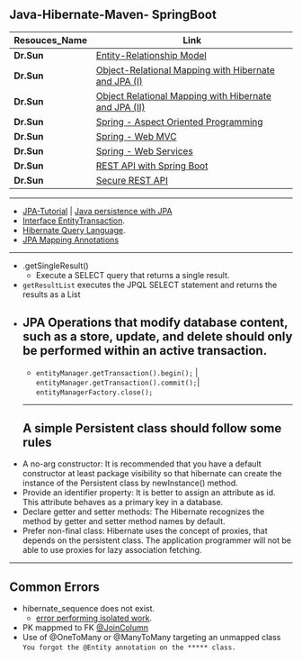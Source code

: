 ## Java-Hibernate-Maven- SpringBoot
Resouces_Name  |Link
--- |---
**Dr.Sun** |[Entity-Relationship Model](https://www.youtube.com/watch?v=gWm3lL7HZUg)
**Dr.Sun** |[Object-Relational Mapping with Hibernate and JPA (I)](https://www.youtube.com/watch?v=L91Lbinp_RU)
**Dr.Sun** |[Object Relational Mapping with Hibernate and JPA (II)](https://www.youtube.com/watch?v=KGM3LqDaO8s)
**Dr.Sun** |[Spring - Aspect Oriented Programming](https://www.youtube.com/watch?v=evjB-SXnZ78)
**Dr.Sun** |[Spring - Web MVC](https://www.youtube.com/watch?v=9_Dldx4fTpQ)
**Dr.Sun** |[Spring - Web Services](https://www.youtube.com/watch?v=srqJ5ujwsA4)
**Dr.Sun** |[REST API with Spring Boot](https://www.youtube.com/watch?v=EsLDbRbEcJU)
**Dr.Sun** |[Secure REST API](https://www.youtube.com/watch?v=V-iiEUsJpC0)

---

* [JPA-Tutorial](https://github.com/RameshMF/JPA-Tutorial) |   [Java persistence with JPA](https://www.infoworld.com/article/3373652/java-persistence-with-jpa-and-hibernate-part-1-entities-and-relationships.html)
* [Interface EntityTransaction](https://www.objectdb.com/api/java/jpa/EntityTransaction).
* [Hibernate Query Language](https://www.tutorialspoint.com/hibernate/hibernate_query_language.htm).
* [JPA Mapping Annotations](https://www.javaguides.net/2018/11/all-jpa-annotations-mapping-annotations.html)
---
* .getSingleResult()
   * Execute a SELECT query that returns a single result.
*  `getResultList` executes the JPQL SELECT statement and returns the results as a List
* JPA  Operations that modify database content, such as a store, update, and delete should only be performed within an active transaction.
  	---
  - `entityManager.getTransaction().begin();` | `entityManager.getTransaction().commit();`| `entityManagerFactory.close();`
  ---
  A simple Persistent class should follow some rules
  ----
* A no-arg constructor: It is recommended that you have a default constructor at least package visibility so that hibernate can create the   instance of the Persistent class by newInstance() method.
* Provide an identifier property: It is better to assign an attribute as id. This attribute behaves as a primary key in a database.
* Declare getter and setter methods: The Hibernate recognizes the method by getter and setter method names by default.
* Prefer non-final class: Hibernate uses the concept of proxies, that depends on the persistent class. The application programmer will not be able to use proxies for lazy association fetching.


---
Common Errors
---
 * hibernate_sequence  does not exist. 
    * [error performing isolated work](https://coderanch.com/t/487173/databases/hibernate-sequence-exist).
 * PK mappmed to FK [@JoinColumn](https://stackoverflow.com/questions/11938253/whats-the-difference-between-joincolumn-and-mappedby-when-using-a-jpa-onetoma)
 * Use of @OneToMany or @ManyToMany targeting an unmapped class `You forgot the @Entity annotation on the ***** class.`
